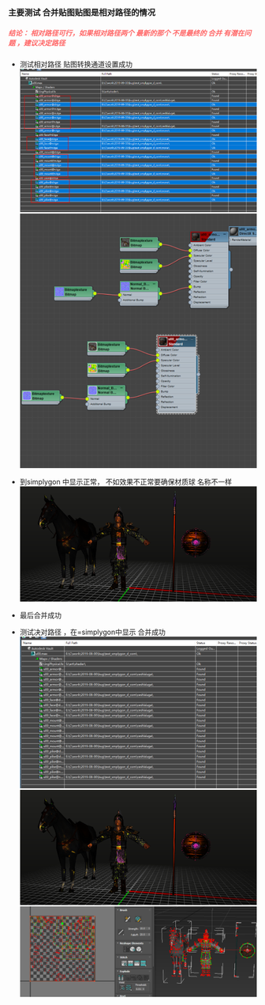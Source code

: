 ### 主要测试 合并贴图贴图是相对路径的情况    

##### <font  color = #ff6666> 结论： 相对路径可行，如果相对路径两个 最新的那个 不是最终的 合并 有潜在问题 ，建议决定路径 </font>
+ 测试相对路径 贴图转换通道设置成功  
    ![](im/v3.png)  
    ![](im/v2.png) 
+ 到simplygon 中显示正常， 不如效果不正常要确保材质球 名称不一样    
 ![](im/v1.png)    

+ 最后合并成功   


+ 测试决对路径 ，在=simplygon中显示    合并成功
  ![](im/v4.png)  
  ![](im/v1.png)    
  ![](im/v5.png)  

 





   
   

 